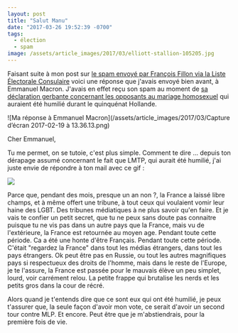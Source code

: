 ```yaml
---
layout: post
title: "Salut Manu"
date: "2017-03-26 19:52:39 -0700"
tags:
  - élection
  - spam
image: /assets/article_images/2017/03/elliott-stallion-105205.jpg
---
```

Faisant suite à mon post sur [le spam envoyé par François Fillon via la Liste Électorale Consulaire](/2017/03/18/cher-francois.html) voici une réponse que j'avais envoyé bien avant, à Emmanuel Macron. J'avais en effet reçu son spam au moment de [sa déclaration gerbante concernant les opposants au mariage homosexuel](http://www.huffingtonpost.fr/2017/02/16/les-anti-mariage-gay-ont-ete-humilies-durant-le-quinquennat-re/) qui auraient été humilié durant le quinquénat Hollande. 

![Ma réponse à Emmanuel Macron](/assets/article_images/2017/03/Capture d’écran 2017-02-19 à 13.36.13.png)

Cher Emmanuel,

Tu me permet, on se tutoie, c'est plus simple. Comment te dire ... depuis ton dérapage assumé concernant le fait que LMTP, qui aurait été humilié, j'ai juste envie de répondre à ton mail avec ce gif :

![](https://media.giphy.com/media/13TF7Vc1vtaPT2/giphy.gif)

Parce que, pendant des mois, presque un an non ?, la France a laissé libre champs, et à même offert une tribune, à tout ceux qui voulaient vomir leur haine des LGBT. Des tribunes médiatiques à ne plus savoir qu'en faire. Et je vais te confier un petit secret, que tu ne peux sans doute pas connaitre puisque tu ne vis pas dans un autre pays que la France, mais vu de l'extérieure, la France est retournée au moyen age. Pendant toute cette période. Ca a été une honte d'être Français. Pendant toute cette période. C'était "regardez la France" dans tout les médias étrangers, dans tout les pays étrangers. Ok peut être pas en Russie, ou tout les autres magnifiques pays si respectueux des droits de l'homme, mais dans le reste de l'Europe, je te l'assure, la France est passée pour le mauvais élève un peu simplet, lourd, voir carrément relou. La petite frappe qui brutalise les nerds et les petits gros dans la cour de récré.

Alors quand je t'entends dire que ce sont eux qui ont été humilié, je peux t'assurer que, la seule façon d'avoir mon vote, ce serait d'avoir un second tour contre MLP. Et encore. Peut être que je m'abstiendrais, pour la première fois de vie.